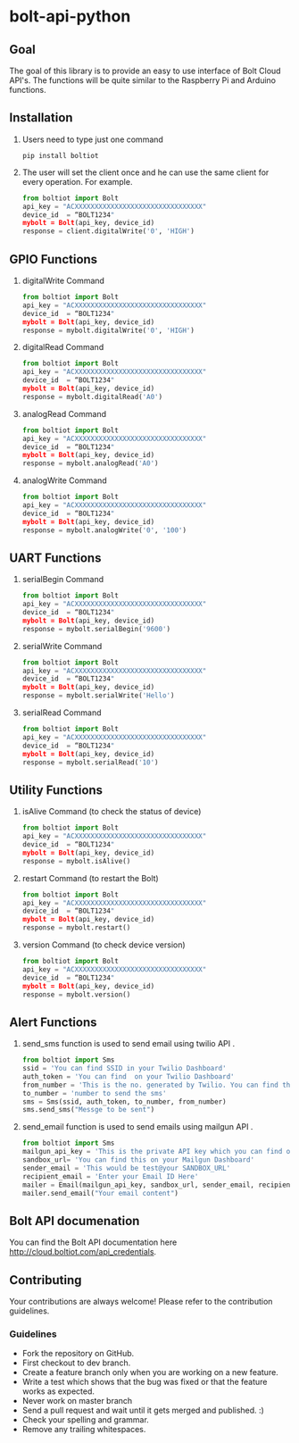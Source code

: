 # bolt-api-python

## Goal
The goal of this library is to provide an easy to use interface of Bolt Cloud API's. The functions will be quite similar to the Raspberry Pi and Arduino functions.


## Installation 

1. Users need to type just one command

    `pip install boltiot`
    

2. The user will set the client once and he can use the same client for every operation.
    For example.
    
    ```python
    from boltiot import Bolt
    api_key = "ACXXXXXXXXXXXXXXXXXXXXXXXXXXXXXXXX"
    device_id  = “BOLT1234"
    mybolt = Bolt(api_key, device_id)
    response = client.digitalWrite('0', 'HIGH')
    ```
##  GPIO Functions

1. digitalWrite Command
    
    ```python
    from boltiot import Bolt
    api_key = "ACXXXXXXXXXXXXXXXXXXXXXXXXXXXXXXXX"
    device_id  = “BOLT1234"
    mybolt = Bolt(api_key, device_id)
    response = mybolt.digitalWrite('0', 'HIGH')
    ```
 2. digitalRead Command
    
    ```python
    from boltiot import Bolt
    api_key = "ACXXXXXXXXXXXXXXXXXXXXXXXXXXXXXXXX"
    device_id  = “BOLT1234"
    mybolt = Bolt(api_key, device_id)
    response = mybolt.digitalRead('A0')
    ```
 3. analogRead Command
    
    ```python
    from boltiot import Bolt
    api_key = "ACXXXXXXXXXXXXXXXXXXXXXXXXXXXXXXXX"
    device_id  = “BOLT1234"
    mybolt = Bolt(api_key, device_id)
    response = mybolt.analogRead('A0')
    ```
 4. analogWrite Command
    
    ```python
    from boltiot import Bolt
    api_key = "ACXXXXXXXXXXXXXXXXXXXXXXXXXXXXXXXX"
    device_id  = “BOLT1234"
    mybolt = Bolt(api_key, device_id)
    response = mybolt.analogWrite('0', '100')
    ```

##  UART Functions

1. serialBegin Command
    
    ```python
    from boltiot import Bolt
    api_key = "ACXXXXXXXXXXXXXXXXXXXXXXXXXXXXXXXX"
    device_id  = “BOLT1234"
    mybolt = Bolt(api_key, device_id)
    response = mybolt.serialBegin('9600')
    ```
 2. serialWrite Command
    
    ```python
    from boltiot import Bolt
    api_key = "ACXXXXXXXXXXXXXXXXXXXXXXXXXXXXXXXX"
    device_id  = “BOLT1234"
    mybolt = Bolt(api_key, device_id)
    response = mybolt.serialWrite('Hello')
    ```
3. serialRead Command
       
    ```python
    from boltiot import Bolt
    api_key = "ACXXXXXXXXXXXXXXXXXXXXXXXXXXXXXXXX"
    device_id  = “BOLT1234"
    mybolt = Bolt(api_key, device_id)
    response = mybolt.serialRead('10')
    ```
 ##  Utility Functions
1. isAlive Command (to check the status of device)
    
    ```python
    from boltiot import Bolt
    api_key = "ACXXXXXXXXXXXXXXXXXXXXXXXXXXXXXXXX"
    device_id  = “BOLT1234"
    mybolt = Bolt(api_key, device_id)
    response = mybolt.isAlive()
    ```
    
2. restart Command (to restart the Bolt)
    
    ```python
    from boltiot import Bolt
    api_key = "ACXXXXXXXXXXXXXXXXXXXXXXXXXXXXXXXX"
    device_id  = “BOLT1234"
    mybolt = Bolt(api_key, device_id)
    response = mybolt.restart()
    ```
 3. version Command (to check device version)
    
    ```python
    from boltiot import Bolt
    api_key = "ACXXXXXXXXXXXXXXXXXXXXXXXXXXXXXXXX"
    device_id  = “BOLT1234"
    mybolt = Bolt(api_key, device_id)
    response = mybolt.version()
    ```
 ##  Alert Functions
1. send_sms function is used to send email using twilio API .
    
    ```python
    from boltiot import Sms
    ssid = 'You can find SSID in your Twilio Dashboard' 
    auth_token = 'You can find  on your Twilio Dashboard' 
    from_number = 'This is the no. generated by Twilio. You can find this on your Twilio Dashboard'
    to_number = 'number to send the sms'
    sms = Sms(ssid, auth_token, to_number, from_number)
    sms.send_sms("Messge to be sent")
    ```
2. send_email function is used to send emails using mailgun API .
    
    ```python
    from boltiot import Sms
    mailgun_api_key = 'This is the private API key which you can find on your Mailgun Dashboard' 
    sandbox_url= 'You can find this on your Mailgun Dashboard' 
    sender_email = 'This would be test@your SANDBOX_URL'
    recipient_email = 'Enter your Email ID Here'
    mailer = Email(mailgun_api_key, sandbox_url, sender_email, recipient_email)
    mailer.send_email("Your email content")
    
    
## Bolt API documenation

You can find the Bolt API documentation here http://cloud.boltiot.com/api_credentials.

## Contributing

Your contributions are always welcome! Please refer to the contribution guidelines. 

### Guidelines
* Fork the repository on GitHub.
* First checkout to dev branch.
* Create a feature branch only when you are working on a new feature. 
* Write a test which shows that the bug was fixed or that the feature works as expected.
* Never work on master branch
* Send a pull request and wait until it gets merged and published. :)
* Check your spelling and grammar.
* Remove any trailing whitespaces.


